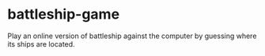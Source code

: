 # battleship-game
Play an online version of battleship against the computer by guessing where its ships are located.

